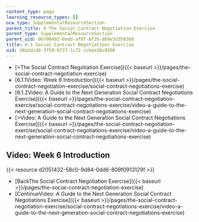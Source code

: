 ```yaml
---
content_type: page
learning_resource_types: []
ocw_type: SupplementalResourceSection
parent_title: 6 The Social Contract Negotiation Exercise
parent_type: SupplementalResourceSection
parent_uid: 06700492-6edd-af8f-bf2b-db9e3d3583b8
title: 6.1 Social Contract Negotiations Exercise
uid: d8a3dcd8-3f59-9727-1c72-ccbea16c8506
---
```


*   [\<The Social Contract Negotiation Exercise]({{< baseurl >}}/pages/the-social-contract-negotiation-exercise)
*   [6.1.1Video: Week 6 Introduction]({{< baseurl >}}/pages/the-social-contract-negotiation-exercise/social-contract-negotiations-exercise)
*   [6.1.2Video: A Guide to the Next Generation Social Contract Negotiations Exercise]({{< baseurl >}}/pages/the-social-contract-negotiation-exercise/social-contract-negotiations-exercise/video-a-guide-to-the-next-generation-social-contract-negotiations-exercise)
*   [\>Video: A Guide to the Next Generation Social Contract Negotiations Exercise]({{< baseurl >}}/pages/the-social-contract-negotiation-exercise/social-contract-negotiations-exercise/video-a-guide-to-the-next-generation-social-contract-negotiations-exercise)

Video: Week 6 Introduction
--------------------------

{{< resource d2051432-58c0-9d84-0dd6-809f0913129f >}}

*   [BackThe Social Contract Negotiation Exercise]({{< baseurl >}}/pages/the-social-contract-negotiation-exercise)
*   [ContinueVideo: A Guide to the Next Generation Social Contract Negotiations Exercise]({{< baseurl >}}/pages/the-social-contract-negotiation-exercise/social-contract-negotiations-exercise/video-a-guide-to-the-next-generation-social-contract-negotiations-exercise)
